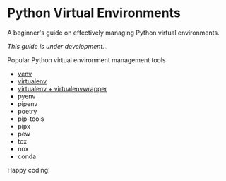# Python Virtual Environments

A beginner's guide on effectively managing Python virtual environments.

*This guide is under development...*

Popular Python virtual environment management tools
* [venv](venv/README.md)
* [virtualenv](virtualenv/README.md)
* [virtualenv + virtualenvwrapper](virtualenv+virtualenwrapper/README.md)
* pyenv
* pipenv
* poetry
* pip-tools
* pipx
* pew
* tox
* nox
* conda

Happy coding!
